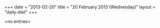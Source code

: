 +++
date = "2013-02-20"
title = "20 February 2013 (Wednesday)"
layout = "daily-diet"
+++

\<no entries\>